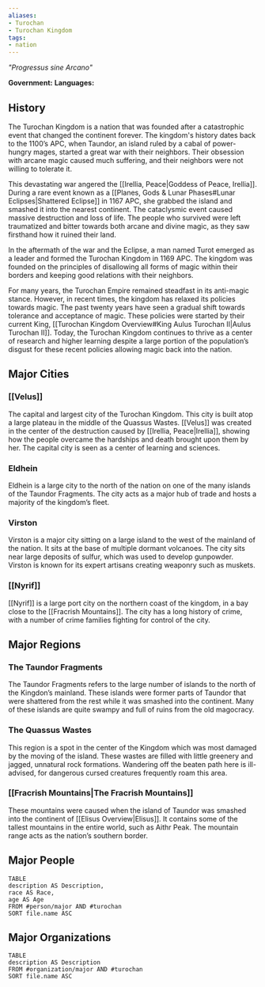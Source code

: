 ```yaml
---
aliases:
- Turochan
- Turochan Kingdom
tags:
- nation
---
```

*"Progressus sine Arcano"*

**Government:** 
**Languages:** 
## History
The Turochan Kingdom is a nation that was founded after a catastrophic event that changed the continent forever. The kingdom's history dates back to the 1100’s APC, when Taundor, an island ruled by a cabal of power-hungry mages, started a great war with their neighbors. Their obsession with arcane magic caused much suffering, and their neighbors were not willing to tolerate it.

This devastating war angered the [[Irellia, Peace|Goddess of Peace, Irellia]]. During a rare event known as a [[Planes, Gods & Lunar Phases#Lunar Eclipses|Shattered Eclipse]] in 1167 APC, she grabbed the island and smashed it into the nearest continent. The cataclysmic event caused massive destruction and loss of life. The people who survived were left traumatized and bitter towards both arcane and divine magic, as they saw firsthand how it ruined their land.

In the aftermath of the war and the Eclipse, a man named Turot emerged as a leader and formed the Turochan Kingdom in 1169 APC. The kingdom was founded on the principles of disallowing all forms of magic within their borders and keeping good relations with their neighbors.

For many years, the Turochan Empire remained steadfast in its anti-magic stance. However, in recent times, the kingdom has relaxed its policies towards magic. The past twenty years have seen a gradual shift towards tolerance and acceptance of magic. These policies were started by their current King, [[Turochan Kingdom Overview#King Aulus Turochan II|Aulus Turochan II]]. Today, the Turochan Kingdom continues to thrive as a center of research and higher learning despite a large portion of the population’s disgust for these recent policies allowing magic back into the nation.
## Major Cities
### [[Velus]]
The capital and largest city of the Turochan Kingdom. This city is built atop a large plateau in the middle of the Quassus Wastes. [[Velus]] was created in the center of the destruction caused by [[Irellia, Peace|Irellia]], showing how the people overcame the hardships and death brought upon them by her. The capital city is seen as a center of learning and sciences.
### Eldhein
Eldhein is a large city to the north of the nation on one of the many islands of the Taundor Fragments. The city acts as a major hub of trade and hosts a majority of the kingdom’s fleet.
### Virston
Virston is a major city sitting on a large island to the west of the mainland of the nation. It sits at the base of multiple dormant volcanoes. The city sits near large deposits of sulfur, which was used to develop gunpowder. Virston is known for its expert artisans creating weaponry such as muskets.
### [[Nyrif]]
[[Nyrif]] is a large port city on the northern coast of the kingdom, in a bay close to the [[Fracrish Mountains]]. The city has a long history of crime, with a number of crime families fighting for control of the city.
## Major Regions
### The Taundor Fragments
The Taundor Fragments refers to the large number of islands to the north of the Kingdon’s mainland. These islands were former parts of Taundor that were shattered from the rest while it was smashed into the continent. Many of these islands are quite swampy and full of ruins from the old magocracy.
### The Quassus Wastes
This region is a spot in the center of the Kingdom which was most damaged by the moving of the island. These wastes are filled with little greenery and jagged, unnatural rock formations. Wandering off the beaten path here is ill-advised, for dangerous cursed creatures frequently roam this area.
### [[Fracrish Mountains|The Fracrish Mountains]]
These mountains were caused when the island of Taundor was smashed into the continent of [[Elisus Overview|Elisus]]. It contains some of the tallest mountains in the entire world, such as Aithr Peak. The mountain range acts as the nation’s southern border.
## Major People
```dataview
TABLE
description AS Description,
race AS Race,
age AS Age
FROM #person/major AND #turochan
SORT file.name ASC
```
## Major Organizations
```dataview
TABLE
description AS Description
FROM #organization/major AND #turochan 
SORT file.name ASC
```
